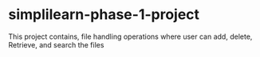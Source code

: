 # simplilearn-phase-1-project
This project contains, file handling operations where user can add, delete, Retrieve, and search the files
